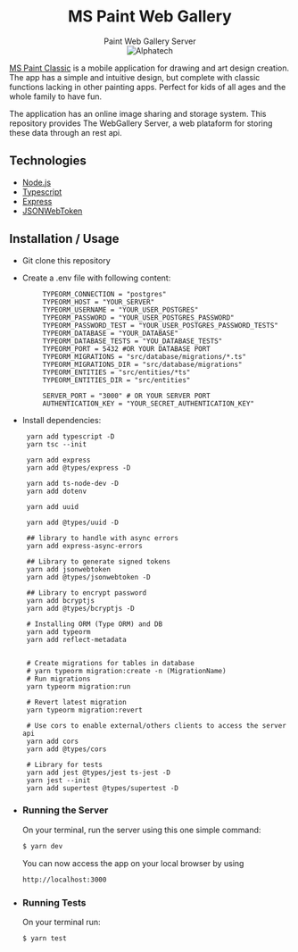 
<h1 align="center">
   MS Paint Web Gallery
</h1>


<p align="center">
  Paint Web Gallery Server
  <br>
  <img src="https://img.shields.io/static/v1?label=Dev&message=AlphaTech&color=8257E5&labelColor=000000" alt="Alphatech" />
</p>

[MS Paint Classic][ms-paint-classic] is a mobile application for drawing and art design creation. The app has a simple and intuitive design, but complete with classic functions lacking in other painting apps. Perfect for kids of all ages and the whole family to have fun.

The application has an online image sharing and storage system. This repository provides The WebGallery Server, a web plataform for storing these data through an rest api.




## Technologies 

- [Node.js](https://nodejs.org/en/)
- [Typescript](https://www.typescriptlang.org/)
- [Express](https://expressjs.com/pt-br/)
- [JSONWebToken](https://github.com/auth0/node-jsonwebtoken#readme)

## Installation / Usage

* Git clone this repository
* Create a .env file with following content:

   ```
		TYPEORM_CONNECTION = "postgres"
		TYPEORM_HOST = "YOUR_SERVER"
		TYPEORM_USERNAME = "YOUR_USER_POSTGRES"
		TYPEORM_PASSWORD = "YOUR_USER_POSTGRES_PASSWORD"
		TYPEORM_PASSWORD_TEST = "YOUR_USER_POSTGRES_PASSWORD_TESTS"
		TYPEORM_DATABASE = "YOUR_DATABASE"
		TYPEORM_DATABASE_TESTS = "YOU_DATABASE_TESTS"
		TYPEORM_PORT = 5432 #OR YOUR DATABASE PORT
		TYPEORM_MIGRATIONS = "src/database/migrations/*.ts"
		TYPEORM_MIGRATIONS_DIR = "src/database/migrations"
		TYPEORM_ENTITIES = "src/entities/*ts"
		TYPEORM_ENTITIES_DIR = "src/entities"

		SERVER_PORT = "3000" # OR YOUR SERVER PORT
		AUTHENTICATION_KEY = "YOUR_SECRET_AUTHENTICATION_KEY"
   ```

* Install dependencies:



   ```
	yarn add typescript -D
	yarn tsc --init
		
    yarn add express   
    yarn add @types/express -D

    yarn add ts-node-dev -D
    yarn add dotenv

    yarn add uuid

    yarn add @types/uuid -D
	
    ## library to handle with async errors
    yarn add express-async-errors

    ## Library to generate signed tokens
    yarn add jsonwebtoken
    yarn add @types/jsonwebtoken -D
    
    ## Library to encrypt password
    yarn add bcryptjs
    yarn add @types/bcryptjs -D

    # Installing ORM (Type ORM) and DB
    yarn add typeorm
    yarn add reflect-metadata    
    

    # Create migrations for tables in database
    # yarn typeorm migration:create -n (MigrationName)
    # Run migrations
    yarn typeorm migration:run

    # Revert latest migration
    yarn typeorm migration:revert
        
    # Use cors to enable external/others clients to access the server api
    yarn add cors
    yarn add @types/cors
    
    # Library for tests
    yarn add jest @types/jest ts-jest -D
    yarn jest --init    
    yarn add supertest @types/supertest -D
    ```




* ### Running the Server

    On your terminal, run the server using this one simple command:

    ```bash
    $ yarn dev
    ```

    You can now access the app on your local browser by using

    ```bash
    http://localhost:3000
    ```
* ### Running Tests

    On your terminal run:

    ```bash
    $ yarn test
    ```


[ms-paint-classic]: http://http://alpha-technology.appspot.com/mspaintclassic "MS Paint Classic"
